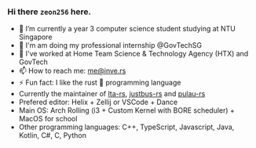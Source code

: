 ### Hi there `zeon256` here.

[]()
- 🔭 I’m currently a year 3 computer science student studying at NTU Singapore
- 🏫 I'm am doing my professional internship @GovTechSG
- 💼 I've worked at Home Team Science & Technology Agency (HTX) and GovTech
- 📫 How to reach me: me@inve.rs
- ⚡ Fun fact: I like the rust 🦀 programming language
- Currently the maintainer of [lta-rs](https://github.com/lta-rs/lta-rs), [justbus-rs](https://github.com/zeon256/justbus-rs) and [pulau-rs](https://github.com/zeon256/pulau-rs)
- Prefered editor: Helix + Zellij or VSCode + Dance
- Main OS: Arch Rolling (i3 + Custom Kernel with BORE scheduler) + MacOS for school
- Other programming languages: C++, TypeScript, Javascript, Java, Kotlin, C#, C, Python

